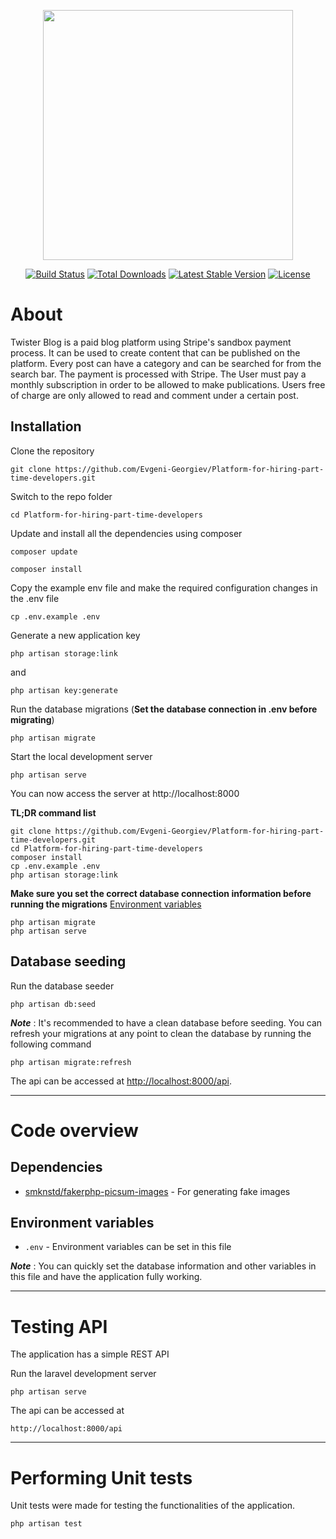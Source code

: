 <p align="center"><a href="https://laravel.com" target="_blank"><img src="https://raw.githubusercontent.com/laravel/art/master/logo-lockup/5%20SVG/2%20CMYK/1%20Full%20Color/laravel-logolockup-cmyk-red.svg" width="400"></a></p>

<p align="center">
<a href="https://travis-ci.org/laravel/framework"><img src="https://travis-ci.org/laravel/framework.svg" alt="Build Status"></a>
<a href="https://packagist.org/packages/laravel/framework"><img src="https://img.shields.io/packagist/dt/laravel/framework" alt="Total Downloads"></a>
<a href="https://packagist.org/packages/laravel/framework"><img src="https://img.shields.io/packagist/v/laravel/framework" alt="Latest Stable Version"></a>
<a href="https://packagist.org/packages/laravel/framework"><img src="https://img.shields.io/packagist/l/laravel/framework" alt="License"></a>
</p>

# About

Twister Blog is a paid blog platform using Stripe's sandbox payment process. It can be used to create content that can be published on the platform. 
Every post can have a category and can be searched for from the search bar. 
The payment is processed with Stripe. The User must pay a monthly subscription in order to be allowed to make publications.
Users free of charge are only allowed to read and comment under a certain post.

## Installation

Clone the repository

    git clone https://github.com/Evgeni-Georgiev/Platform-for-hiring-part-time-developers.git

Switch to the repo folder

    cd Platform-for-hiring-part-time-developers

Update and install all the dependencies using composer

    composer update

    composer install

Copy the example env file and make the required configuration changes in the .env file

    cp .env.example .env

Generate a new application key

    php artisan storage:link

and

    php artisan key:generate

Run the database migrations (**Set the database connection in .env before migrating**)

    php artisan migrate

Start the local development server

    php artisan serve

You can now access the server at http://localhost:8000

**TL;DR command list**

    git clone https://github.com/Evgeni-Georgiev/Platform-for-hiring-part-time-developers.git
    cd Platform-for-hiring-part-time-developers
    composer install
    cp .env.example .env
    php artisan storage:link

**Make sure you set the correct database connection information before running the migrations** [Environment variables](#environment-variables)

    php artisan migrate
    php artisan serve

## Database seeding

Run the database seeder

    php artisan db:seed

**_Note_** : It's recommended to have a clean database before seeding. You can refresh your migrations at any point to clean the database by running the following command

    php artisan migrate:refresh

The api can be accessed at [http://localhost:8000/api](http://localhost:8000/api).

---

# Code overview

## Dependencies

-   [smknstd/fakerphp-picsum-images](https://packagist.org/packages/smknstd/fakerphp-picsum-images) - For generating fake images

## Environment variables

-   `.env` - Environment variables can be set in this file

**_Note_** : You can quickly set the database information and other variables in this file and have the application fully working.

---

# Testing API

The application has a simple REST API

Run the laravel development server

    php artisan serve

The api can be accessed at

    http://localhost:8000/api

---

# Performing Unit tests

Unit tests were made for testing the functionalities of the application.

    php artisan test

